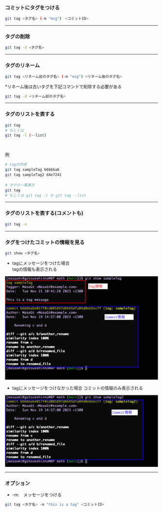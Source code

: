 ### コミットにタグをつける　

```bash
git tag <タグ名> (-m "msg")　<コミットID>
```

---

### タグの削除

```bash
git tag -d <タグ名>
```

---

### タグのリネーム

```bash
git tag <リネーム前のタグ名> (-m "msg") <リネーム後のタグ名>
```

*リネーム後は古いタグを下記コマンドで削除する必要がある
```bash
git tag -d <リネーム前のタグ名>
```

---

### タグのリストを表する

```bash
git tag
# もしくは
git tag -l (--list)
```

<br>

例
```bash
# tagの作成
git tag sampleTag b666ba6
git tag sampleTag2 d4e7241

# タグの一覧表示
git tag
# もしくは git tag -l か git tag --list
```

---

### タグのリストを表する(コメントも)

```bash
git tag -n
```

---

### タグをつけたコミットの情報を見る

```bash
git show <タグ名>
```

- tagにメッセージをつけた場合  
    tagの情報も表示される

<img src="./img/tag1.png" />

<br>

- tagにメッセージをつけなかった場合
    コミットの情報のみ表示される
<img src="./img/tag2.png" />

---

### オプション

- -m:　メッセージをつける

```bash
git tag <タグ名> -m "this is a tag" <コミットID>
```